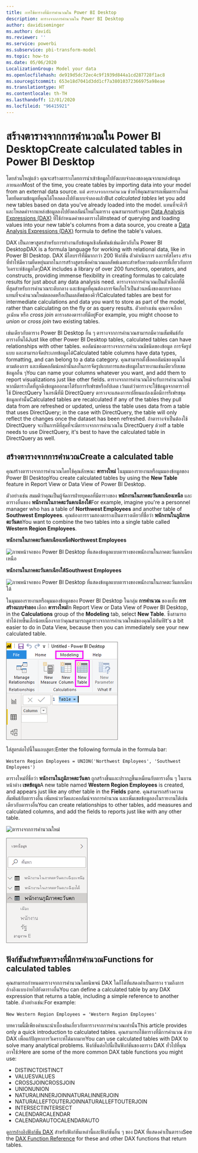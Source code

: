 ```yaml
---
title: การใช้ตารางที่มีการคำนวณใน Power BI Desktop
description: ตารางจากการคำนวณใน Power BI Desktop
author: davidiseminger
ms.author: davidi
ms.reviewer: ''
ms.service: powerbi
ms.subservice: pbi-transform-model
ms.topic: how-to
ms.date: 05/06/2020
LocalizationGroup: Model your data
ms.openlocfilehash: de919d5dc72ec4c9f1939d844a1cd287728f1ac8
ms.sourcegitcommit: 653e18d7041d3dd1cf7a38010372366975a98eae
ms.translationtype: HT
ms.contentlocale: th-TH
ms.lasthandoff: 12/01/2020
ms.locfileid: "96415921"
---
```

# <a name="create-calculated-tables-in-power-bi-desktop"></a><span data-ttu-id="67fd7-103">สร้างตารางจากการคำนวณใน Power BI Desktop</span><span class="sxs-lookup"><span data-stu-id="67fd7-103">Create calculated tables in Power BI Desktop</span></span>
<span data-ttu-id="67fd7-104">โดยส่วนใหญ่แล้ว คุณจะสร้างตารางโดยการนำเข้าข้อมูลไปยังแบบจำลองของคุณจากแหล่งข้อมูลภายนอก</span><span class="sxs-lookup"><span data-stu-id="67fd7-104">Most of the time, you create tables by importing data into your model from an external data source.</span></span> <span data-ttu-id="67fd7-105">แต่ *ตารางจากการคำนวณ* ช่วยให้คุณสามารถเพิ่มตารางใหม่โดยยึดตามข้อมูลที่คุณได้โหลดลงไปยังแบบจำลองแล้ว</span><span class="sxs-lookup"><span data-stu-id="67fd7-105">But *calculated tables* let you add new tables based on data you've already loaded into the model.</span></span> <span data-ttu-id="67fd7-106">แทนที่จะคิวรีและโหลดค่าจากแหล่งข้อมูลลงไปยังคอลัมน์ใหม่ในตาราง คุณสามารถสร้างสูตร [Data Analysis Expressions (DAX)](/dax/index) ที่ใช้กำหนดค่าของตารางได้</span><span class="sxs-lookup"><span data-stu-id="67fd7-106">Instead of querying and loading values into your new table's columns from a data source, you create a [Data Analysis Expressions (DAX)](/dax/index) formula to define the table's values.</span></span>

<span data-ttu-id="67fd7-107">DAX เป็นภาษาสูตรสำหรับการทำงานกับข้อมูลเชิงสัมพันธ์เช่นเดียวกับใน Power BI Desktop</span><span class="sxs-lookup"><span data-stu-id="67fd7-107">DAX is a formula language for working with relational data, like in Power BI Desktop.</span></span> <span data-ttu-id="67fd7-108">DAX มีไลบรารีที่มีมากกว่า 200 ฟังก์ชัน ตัวดำเนินการ และรหัสโครง สร้างที่ทำให้มีความยืดหยุ่นมากในการสร้างสูตรเพื่อคำนวณผลลัพธ์เฉพาะสำหรับความต้องการที่เกี่ยวกับการวิเคราะห์ข้อมูลใดๆ</span><span class="sxs-lookup"><span data-stu-id="67fd7-108">DAX includes a library of over 200 functions, operators, and constructs, providing immense flexibility in creating formulas to calculate results for just about any data analysis need.</span></span> <span data-ttu-id="67fd7-109">ตารางจากการคำนวณเป็นตัวเลือกที่ดีที่สุดสำหรับการคำนวณระดับกลาง และข้อมูลที่คุณต้องการจัดเก็บไว้เป็นส่วนหนึ่งของแบบจำลอง แทนที่จะคำนวณใหม่ตลอดหรือเป็นผลลัพธ์ของคิวรี</span><span class="sxs-lookup"><span data-stu-id="67fd7-109">Calculated tables are best for intermediate calculations and data you want to store as part of the model, rather than calculating on the fly or as query results.</span></span> <span data-ttu-id="67fd7-110">ตัวอย่างเช่น คุณอาจเลือก *ยูเนียน* หรือ *cross join* ตารางสองตารางที่มีอยู่</span><span class="sxs-lookup"><span data-stu-id="67fd7-110">For example, you might choose to *union* or *cross join* two existing tables.</span></span>

<span data-ttu-id="67fd7-111">เช่นเดียวกับตาราง Power BI Desktop อื่น ๆ ตารางจากการคำนวณสามารถมีความสัมพันธ์กับตารางอื่นได้</span><span class="sxs-lookup"><span data-stu-id="67fd7-111">Just like other Power BI Desktop tables, calculated tables can have relationships with other tables.</span></span> <span data-ttu-id="67fd7-112">คอลัมน์ของตารางจากการคำนวณมีชนิดของข้อมูล การจัดรูปแบบ และสามารถจัดประเภทข้อมูลได้</span><span class="sxs-lookup"><span data-stu-id="67fd7-112">Calculated table columns have data types, formatting, and can belong to a data category.</span></span> <span data-ttu-id="67fd7-113">คุณสามารถตั้งชื่อคอลัมน์ของคุณได้ตามต้องการ และเพิ่มคอลัมน์เหล่านั้นลงในการจัดรูปแบบการแสดงข้อมูลในรายงานเช่นเดียวกับเขตข้อมูลอื่น ๆ</span><span class="sxs-lookup"><span data-stu-id="67fd7-113">You can name your columns whatever you want, and add them to report visualizations just like other fields.</span></span> <span data-ttu-id="67fd7-114">ตารางจากการคำนวณได้จะรับการคำนวณใหม่หากมีตารางใดที่ถูกดึงข้อมูลออกมาได้รับการรีเฟรชหรืออัปเดต เว้นแต่ว่าตารางจะใช้ข้อมูลจากตารางที่ใช้ DirectQuery ในกรณีที่มี DirectQuery ตารางจะแสดงการเปลี่ยนแปลงเมื่อมีการรีเฟรชชุดข้อมูลเท่านั้น</span><span class="sxs-lookup"><span data-stu-id="67fd7-114">Calculated tables are recalculated if any of the tables they pull data from are refreshed or updated, unless the table uses data from a table that uses DirectQuery; in the case with DirectQuery, the table will only reflect the changes once the dataset has been refreshed.</span></span> <span data-ttu-id="67fd7-115">ถ้าตารางจำเป็นต้องใช้ DirectQuery จะเป็นการดีที่สุดที่จะมีตารางจากการคำนวณใน DirectQuery ด้วย</span><span class="sxs-lookup"><span data-stu-id="67fd7-115">If a table needs to use DirectQuery, it's best to have the calculated table in DirectQuery as well.</span></span>

## <a name="create-a-calculated-table"></a><span data-ttu-id="67fd7-116">สร้างตารางจากการคำนวณ</span><span class="sxs-lookup"><span data-stu-id="67fd7-116">Create a calculated table</span></span>

<span data-ttu-id="67fd7-117">คุณสร้างตารางจากการคำนวณโดยใช้คุณลักษณะ **ตารางใหม่** ในมุมมองรายงานหรือมุมมองข้อมูลของ Power BI Desktop</span><span class="sxs-lookup"><span data-stu-id="67fd7-117">You create calculated tables by using the **New Table** feature in Report View or Data View of Power BI Desktop.</span></span>

<span data-ttu-id="67fd7-118">ตัวอย่างเช่น สมมติว่าคุณเป็นผู้จัดการฝ่ายบุคคลที่มีตารางของ **พนักงานในภาคตะวันตกเฉียงเหนือ** และตารางอื่นของ **พนักงานในภาคตะวันตกเฉียงใต้**</span><span class="sxs-lookup"><span data-stu-id="67fd7-118">For example, imagine you're a personnel manager who has a table of **Northwest Employees** and another table of **Southwest Employees**.</span></span> <span data-ttu-id="67fd7-119">คุณต้องการรวมสองตารางเป็นตารางเดียวที่ชื่อว่า **พนักงานในภูมิภาคตะวันตก**</span><span class="sxs-lookup"><span data-stu-id="67fd7-119">You want to combine the two tables into a single table called **Western Region Employees**.</span></span>

<span data-ttu-id="67fd7-120">**พนักงานในภาคตะวันตกเฉียงเหนือ**</span><span class="sxs-lookup"><span data-stu-id="67fd7-120">**Northwest Employees**</span></span>

 ![ภาพหน้าจอของ Power BI Desktop ที่แสดงข้อมูลแบบตารางของพนักงานในภาคตะวันตกเฉียงเหนือ](media/desktop-calculated-tables/calctables_nwempl.png)

<span data-ttu-id="67fd7-122">**พนักงานในภาคตะวันตกเฉียงใต้**</span><span class="sxs-lookup"><span data-stu-id="67fd7-122">**Southwest Employees**</span></span>

 ![ภาพหน้าจอของ Power BI Desktop ที่แสดงข้อมูลแบบตารางของพนักงานในภาคตะวันตกเฉียงใต้](media/desktop-calculated-tables/calctables_swempl.png)

<span data-ttu-id="67fd7-124">ในมุมมองรายงานหรือมุมมองข้อมูลของ Power BI Desktop ในกลุ่ม **การคำนวณ** ของแท็บ **การสร้างแบบจำลอง** เลือก **ตารางใหม่**</span><span class="sxs-lookup"><span data-stu-id="67fd7-124">In Report View or Data View of Power BI Desktop, in the **Calculations** group of the **Modeling** tab, select **New Table**.</span></span> <span data-ttu-id="67fd7-125">ซึ่งสามารถทำได้ง่ายขึ้นเล็กน้อยเนื่องจากว่าคุณสามารถดูตารางจากการคำนวณใหม่ของคุณได้ทันที</span><span class="sxs-lookup"><span data-stu-id="67fd7-125">It's a bit easier to do in Data View, because then you can immediately see your new calculated table.</span></span>

 ![ตารางใหม่ในมุมมองข้อมูล](media/desktop-calculated-tables/calctables_formulabarempty.png)

<span data-ttu-id="67fd7-127">ใส่สูตรต่อไปนี้ในแถบสูตร:</span><span class="sxs-lookup"><span data-stu-id="67fd7-127">Enter the following formula in the formula bar:</span></span>

```dax
Western Region Employees = UNION('Northwest Employees', 'Southwest Employees')
```

<span data-ttu-id="67fd7-128">ตารางใหม่ที่ชื่อว่า **พนักงานในภูมิภาคตะวันตก** ถูกสร้างขึ้นและปรากฏขึ้นเหมือนกับตารางอื่น ๆ ในบานหน้าต่าง **เขตข้อมูล**</span><span class="sxs-lookup"><span data-stu-id="67fd7-128">A new table named **Western Region Employees** is created, and appears just like any other table in the **Fields** pane.</span></span> <span data-ttu-id="67fd7-129">คุณสามารถสร้างความสัมพันธ์กับตารางอื่น เพิ่มหน่วยวัดและคอลัมน์จากการคำนวณ และเพิ่มเขตข้อมูลลงในรายงานได้เช่นเดียวกับตารางอื่น</span><span class="sxs-lookup"><span data-stu-id="67fd7-129">You can create relationships to other tables, add measures and calculated columns, and add the fields to reports just like with any other table.</span></span>

 ![ตารางจากการคำนวณใหม่](media/desktop-calculated-tables/calctables_westregionempl.png)

 ![ตารางใหม่ในบานหน้าต่างเขตข้อมูล](media/desktop-calculated-tables/calctables_fieldlist.png)

## <a name="functions-for-calculated-tables"></a><span data-ttu-id="67fd7-132">ฟังก์ชันสำหรับตารางที่มีการคำนวณ</span><span class="sxs-lookup"><span data-stu-id="67fd7-132">Functions for calculated tables</span></span>

<span data-ttu-id="67fd7-133">คุณสามารถกำหนดตารางจากการคำนวณโดยนิพจน์ DAX ใดก็ได้ที่แสดงค่าเป็นตาราง รวมถึงการอ้างอิงแบบง่ายไปยังตารางอื่น</span><span class="sxs-lookup"><span data-stu-id="67fd7-133">You can define a calculated table by any DAX expression that returns a table, including a simple reference to another table.</span></span> <span data-ttu-id="67fd7-134">ตัวอย่างเช่น:</span><span class="sxs-lookup"><span data-stu-id="67fd7-134">For example:</span></span>

```dax
New Western Region Employees = 'Western Region Employees'
```

<span data-ttu-id="67fd7-135">บทความนี้มีเพียงคำแนะนำเบื้องต้นเกี่ยวกับตารางจากการคำนวณเท่านั้น</span><span class="sxs-lookup"><span data-stu-id="67fd7-135">This article provides only a quick introduction to calculated tables.</span></span> <span data-ttu-id="67fd7-136">คุณสามารถใช้ตารางที่มีการคำนวณ ด้วย DAX เพื่อแก้ปัญหาการวิเคราะห์ได้มากมาย</span><span class="sxs-lookup"><span data-stu-id="67fd7-136">You can use calculated tables with DAX to solve many analytical problems.</span></span> <span data-ttu-id="67fd7-137">ฟังก์ชันต่อไปนี้เป็นฟังก์ชันของตาราง DAX ทั่วไปที่คุณอาจใช้:</span><span class="sxs-lookup"><span data-stu-id="67fd7-137">Here are some of the more common DAX table functions you might use:</span></span>

* <span data-ttu-id="67fd7-138">DISTINCT</span><span class="sxs-lookup"><span data-stu-id="67fd7-138">DISTINCT</span></span>
* <span data-ttu-id="67fd7-139">VALUES</span><span class="sxs-lookup"><span data-stu-id="67fd7-139">VALUES</span></span>
* <span data-ttu-id="67fd7-140">CROSSJOIN</span><span class="sxs-lookup"><span data-stu-id="67fd7-140">CROSSJOIN</span></span>
* <span data-ttu-id="67fd7-141">UNION</span><span class="sxs-lookup"><span data-stu-id="67fd7-141">UNION</span></span>
* <span data-ttu-id="67fd7-142">NATURALINNERJOIN</span><span class="sxs-lookup"><span data-stu-id="67fd7-142">NATURALINNERJOIN</span></span>
* <span data-ttu-id="67fd7-143">NATURALLEFTOUTERJOIN</span><span class="sxs-lookup"><span data-stu-id="67fd7-143">NATURALLEFTOUTERJOIN</span></span>
* <span data-ttu-id="67fd7-144">INTERSECT</span><span class="sxs-lookup"><span data-stu-id="67fd7-144">INTERSECT</span></span>
* <span data-ttu-id="67fd7-145">CALENDAR</span><span class="sxs-lookup"><span data-stu-id="67fd7-145">CALENDAR</span></span>
* <span data-ttu-id="67fd7-146">CALENDARAUTO</span><span class="sxs-lookup"><span data-stu-id="67fd7-146">CALENDARAUTO</span></span>

<span data-ttu-id="67fd7-147">ดู[การอ้างอิงฟังก์ชัน DAX](/dax/dax-function-reference) สำหรับฟังก์ชันเหล่านี้และฟังก์ชันอื่น ๆ ของ DAX ที่แสดงค่าเป็นตาราง</span><span class="sxs-lookup"><span data-stu-id="67fd7-147">See the [DAX Function Reference](/dax/dax-function-reference) for these and other DAX functions that return tables.</span></span>

